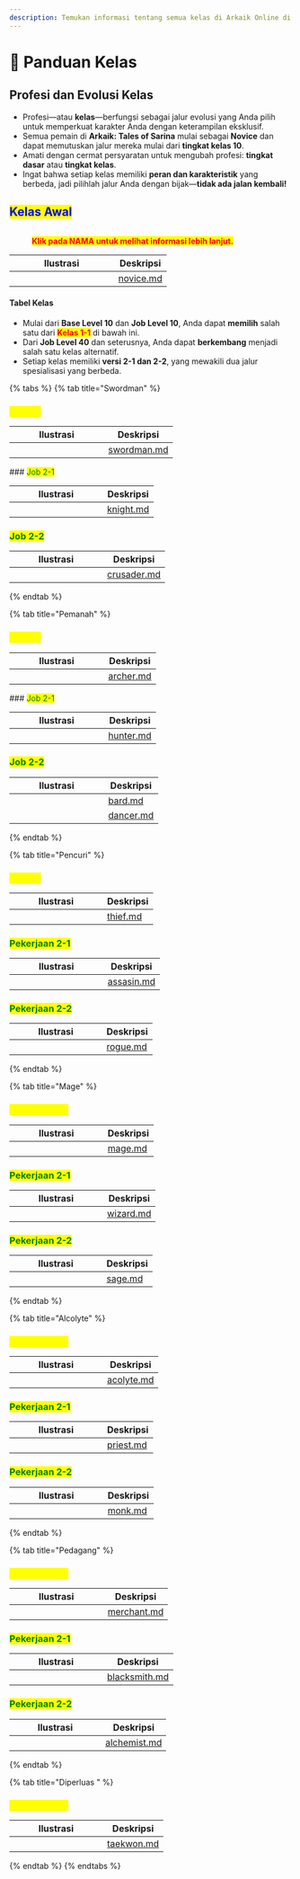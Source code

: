 ```yaml
---
description: Temukan informasi tentang semua kelas di Arkaik Online di sini!
---
```


# 📗 Panduan Kelas

## **Profesi dan Evolusi Kelas**

* Profesi—atau **kelas**—berfungsi sebagai jalur evolusi yang Anda pilih untuk memperkuat karakter Anda dengan keterampilan eksklusif.
* Semua pemain di **Arkaik: Tales of Sarina** mulai sebagai **Novice** dan dapat memutuskan jalur mereka mulai dari **tingkat kelas 10**.
* Amati dengan cermat persyaratan untuk mengubah profesi: **tingkat dasar** atau **tingkat kelas**.
* Ingat bahwa setiap kelas memiliki **peran dan karakteristik** yang berbeda, jadi pilihlah jalur Anda dengan bijak—**tidak ada jalan kembali!**

## <mark style="color:blue;">**Kelas Awal**</mark>

<figure><img src="../../.gitbook/assets/0000000.gif" alt=""><figcaption><p><mark style="color:red;"><strong>Klik pada NAMA untuk melihat informasi lebih lanjut.</strong></mark></p></figcaption></figure><table><thead><tr><th width="170">Ilustrasi</th><th data-type="content-ref">Deskripsi</th></tr></thead><tbody><tr><td><img src="../../.gitbook/assets/100px-Aprendizessprite (1).png" alt=""></td><td><a href="novice.md">novice.md</a></td></tr></tbody></table>

#### **Tabel Kelas**

* Mulai dari **Base Level 10** dan **Job Level 10**, Anda dapat **memilih** salah satu dari <mark style="color:red;">**Kelas 1-1**</mark> di bawah ini.
* Dari **Job Level 40** dan seterusnya, Anda dapat **berkembang** menjadi salah satu kelas alternatif.
* Setiap kelas memiliki **versi 2-1 dan 2-2**, yang mewakili dua jalur spesialisasi yang berbeda.

{% tabs %}
{% tab title="Swordman" %}
### <mark style="color:yellow;">Job 1-1</mark>

<table><thead><tr><th width="152">Ilustrasi</th><th data-type="content-ref">Deskripsi</th></tr></thead><tbody><tr><td><img src="../../.gitbook/assets/100px-Espadachinssprite.png" alt="" data-size="original"></td><td><a href="swordman.md">swordman.md</a></td></tr></tbody></table>### <mark style="color:green;">Job 2-1</mark>

<table><thead><tr><th width="150">Ilustrasi</th><th data-type="content-ref">Deskripsi</th></tr></thead><tbody><tr><td><img src="../../.gitbook/assets/100px-Cavaleirossprite.png" alt=""></td><td><a href="knight.md">knight.md</a></td></tr></tbody></table>

### <mark style="color:green;">Job 2-2</mark>

<table><thead><tr><th width="150">Ilustrasi</th><th data-type="content-ref">Deskripsi</th></tr></thead><tbody><tr><td><img src="../../.gitbook/assets/100px-Templáriossprite.png" alt=""></td><td><a href="crusader.md">crusader.md</a></td></tr></tbody></table>
{% endtab %}

{% tab title="Pemanah" %}
### <mark style="color:yellow;">Job 1-1</mark>

<table><thead><tr><th width="152">Ilustrasi</th><th data-type="content-ref">Deskripsi</th></tr></thead><tbody><tr><td><img src="../../.gitbook/assets/100px-Arqueirossprite.png" alt=""></td><td><a href="archer.md">archer.md</a></td></tr></tbody></table>### <mark style="color:green;">Job 2-1</mark>

<table><thead><tr><th width="152">Ilustrasi</th><th data-type="content-ref">Deskripsi</th></tr></thead><tbody><tr><td><img src="../../.gitbook/assets/100px-Caçadoressprite.png" alt=""></td><td><a href="hunter.md">hunter.md</a></td></tr></tbody></table>

### <mark style="color:green;">Job 2-2</mark>

<table><thead><tr><th width="152">Ilustrasi</th><th data-type="content-ref">Deskripsi</th></tr></thead><tbody><tr><td><img src="../../.gitbook/assets/100px-Bardossprite.png" alt=""></td><td><a href="bard.md">bard.md</a></td></tr><tr><td><img src="../../.gitbook/assets/100px-Odaliscassprite.png" alt=""></td><td><a href="dancer.md">dancer.md</a></td></tr></tbody></table>
{% endtab %}

{% tab title="Pencuri" %}
### <mark style="color:yellow;">Job 1-1</mark><table><thead><tr><th width="150">Ilustrasi</th><th data-type="content-ref">Deskripsi</th></tr></thead><tbody><tr><td><img src="../../.gitbook/assets/100px-Gatunossprite.png" alt=""></td><td><a href="thief.md">thief.md</a></td></tr></tbody></table>

### <mark style="color:green;">Pekerjaan 2-1</mark>

<table><thead><tr><th width="151">Ilustrasi</th><th data-type="content-ref">Deskripsi</th></tr></thead><tbody><tr><td><img src="../../.gitbook/assets/100px-Mercenáriossprite.png" alt=""></td><td><a href="assasin.md">assasin.md</a></td></tr></tbody></table>

### <mark style="color:green;">Pekerjaan 2-2</mark>

<table><thead><tr><th width="149">Ilustrasi</th><th data-type="content-ref">Deskripsi</th></tr></thead><tbody><tr><td><img src="../../.gitbook/assets/100px-Arruaceirossprite.png" alt=""></td><td><a href="rogue.md">rogue.md</a></td></tr></tbody></table>
{% endtab %}

{% tab title="Mage" %}
### <mark style="color:yellow;">Pekerjaan 1-1</mark>

<table><thead><tr><th width="151">Ilustrasi</th><th data-type="content-ref">Deskripsi</th></tr></thead><tbody><tr><td><img src="../../.gitbook/assets/100px-Magossprite.png" alt=""></td><td><a href="mage.md">mage.md</a></td></tr></tbody></table>

### <mark style="color:green;">Pekerjaan 2-1</mark>

<table><thead><tr><th width="150">Ilustrasi</th><th data-type="content-ref">Deskripsi</th></tr></thead><tbody><tr><td><img src="../../.gitbook/assets/100px-Bruxossprite.png" alt=""></td><td><a href="wizard.md">wizard.md</a></td></tr></tbody></table>

### <mark style="color:green;">Pekerjaan 2-2</mark>

<table><thead><tr><th width="149">Ilustrasi</th><th data-type="content-ref">Deskripsi</th></tr></thead><tbody><tr><td><img src="../../.gitbook/assets/100px-Sábiossprite.png" alt=""></td><td><a href="sage.md">sage.md</a></td></tr></tbody></table>
{% endtab %}

{% tab title="Alcolyte" %}
### <mark style="color:yellow;">Pekerjaan 1-1</mark><table><thead><tr><th width="150">Ilustrasi</th><th data-type="content-ref">Deskripsi</th></tr></thead><tbody><tr><td><img src="../../.gitbook/assets/100px-Noviçossprite.png" alt=""></td><td><a href="acolyte.md">acolyte.md</a></td></tr></tbody></table>

### <mark style="color:green;">Pekerjaan 2-1</mark>

<table><thead><tr><th width="150">Ilustrasi</th><th data-type="content-ref">Deskripsi</th></tr></thead><tbody><tr><td><img src="../../.gitbook/assets/100px-Sacerdotessprite.png" alt=""></td><td><a href="priest.md">priest.md</a></td></tr></tbody></table>

### <mark style="color:green;">Pekerjaan 2-2</mark>

<table><thead><tr><th width="151">Ilustrasi</th><th data-type="content-ref">Deskripsi</th></tr></thead><tbody><tr><td><img src="../../.gitbook/assets/100px-Mongessprite.png" alt=""></td><td><a href="monk.md">monk.md</a></td></tr></tbody></table>
{% endtab %}

{% tab title="Pedagang" %}
### <mark style="color:yellow;">Pekerjaan 1-1</mark>

<table><thead><tr><th width="151">Ilustrasi</th><th data-type="content-ref">Deskripsi</th></tr></thead><tbody><tr><td><img src="../../.gitbook/assets/100px-Mercadoressprite.png" alt=""></td><td><a href="merchant.md">merchant.md</a></td></tr></tbody></table>

### <mark style="color:green;">Pekerjaan 2-1</mark>

<table><thead><tr><th width="150">Ilustrasi</th><th data-type="content-ref">Deskripsi</th></tr></thead><tbody><tr><td><img src="../../.gitbook/assets/100px-Ferreirossprite.png" alt=""></td><td><a href="blacksmith.md">blacksmith.md</a></td></tr></tbody></table>

### <mark style="color:green;">Pekerjaan 2-2</mark>

<table><thead><tr><th width="147">Ilustrasi</th><th data-type="content-ref">Deskripsi</th></tr></thead><tbody><tr><td><img src="../../.gitbook/assets/100px-Alquimistassprite.png" alt=""></td><td><a href="alchemist.md">alchemist.md</a></td></tr></tbody></table>
{% endtab %}

{% tab title="Diperluas " %}
### <mark style="color:yellow;">Pekerjaan 1-1</mark><table><thead><tr><th width="150">Ilustrasi</th><th data-type="content-ref">Deskripsi</th></tr></thead><tbody><tr><td><img src="../../.gitbook/assets/100px-Taekwonssprite.png" alt=""></td><td><a href="taekwon.md">taekwon.md</a></td></tr></tbody></table>
{% endtab %}
{% endtabs %}